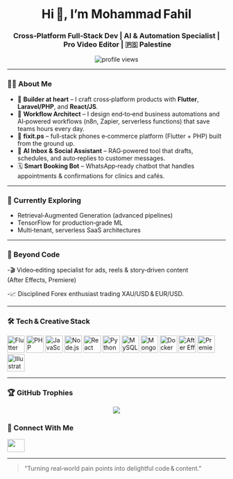 <h1 align="center">Hi 👋, I’m Mohammad Fahil </h1>
<h3 align="center">Cross‑Platform Full‑Stack Dev | AI & Automation Specialist | Pro Video Editor | 🇵🇸 Palestine</h3>

<p align="center">
  <img src="https://komarev.com/ghpvc/?username=YourGitHubUsername&label=Profile%20views&color=0e75b6&style=flat" alt="profile views"/>
</p>

---

### 👨‍💻 About Me

- 🚀 **Builder at heart** – I craft cross‑platform products with **Flutter**, **Laravel/PHP**, and **React/JS**.  
- 🔄 **Workflow Architect** – I design end‑to‑end business automations and AI‑powered workflows (n8n, Zapier, serverless functions) that save teams hours every day.  
- 📱 **fixit.ps** – full‑stack phones e‑commerce platform (Flutter + PHP) built from the ground up.  
- 🤖 **AI Inbox & Social Assistant** – RAG‑powered tool that drafts, schedules, and auto‑replies to customer messages.  
- 🗓 **Smart Booking Bot** – WhatsApp‑ready chatbot that handles appointments & confirmations for clinics and cafés.

---

### 🔬 Currently Exploring
- Retrieval‑Augmented Generation (advanced pipelines)  
- TensorFlow for production‑grade ML  
- Multi‑tenant, serverless SaaS architectures

---

### 🎥 Beyond Code
-🎬 Video‑editing specialist for ads, reels & story‑driven content (After Effects, Premiere)

-📈 Disciplined Forex enthusiast trading XAU/USD & EUR/USD.


---

### 🛠 Tech & Creative Stack
<p>
  <!-- Dev / Cloud -->
  <img src="https://cdn.jsdelivr.net/gh/devicons/devicon/icons/flutter/flutter-original.svg" height="40" alt="Flutter"/>
  <img src="https://cdn.jsdelivr.net/gh/devicons/devicon/icons/php/php-original.svg" height="40" alt="PHP"/>
  <img src="https://cdn.jsdelivr.net/gh/devicons/devicon/icons/javascript/javascript-original.svg" height="40" alt="JavaScript"/>
  <img src="https://cdn.jsdelivr.net/gh/devicons/devicon/icons/nodejs/nodejs-original.svg" height="40" alt="Node.js"/>
  <img src="https://cdn.jsdelivr.net/gh/devicons/devicon/icons/react/react-original.svg" height="40" alt="React"/>
  <img src="https://cdn.jsdelivr.net/gh/devicons/devicon/icons/python/python-original.svg" height="40" alt="Python"/>
  <img src="https://cdn.jsdelivr.net/gh/devicons/devicon/icons/mysql/mysql-original-wordmark.svg" height="40" alt="MySQL"/>
  <img src="https://cdn.jsdelivr.net/gh/devicons/devicon/icons/mongodb/mongodb-original.svg" height="40" alt="MongoDB"/>
  <img src="https://cdn.jsdelivr.net/gh/devicons/devicon/icons/docker/docker-original.svg" height="40" alt="Docker"/>
  <img src="https://cdn.jsdelivr.net/gh/devicons/devicon/icons/aftereffects/aftereffects-original.svg" height="40" alt="After Effects"/>
  <img src="https://cdn.jsdelivr.net/gh/devicons/devicon/icons/premierepro/premierepro-original.svg" height="40" alt="Premiere Pro"/>
  <img src="https://cdn.jsdelivr.net/gh/devicons/devicon/icons/illustrator/illustrator-plain.svg" height="40" alt="Illustrator"/>
</p>

---

### 🏆 GitHub Trophies
<p align="center">
  <img src="https://github-profile-trophy.vercel.app/?username=YourGitHubUsername&theme=gruvbox&no-frame=true&margin-w=10" />
</p>


### 🤝 Connect With Me
<p>
  <a href="fadelmohammad22@gmail.com" target="blank"><img src="https://cdn.jsdelivr.net/gh/simple-icons/simple-icons/icons/gmail.svg" height="30" width="40" /></a>
<!--   <a href="" target="blank"><img src="https://cdn.jsdelivr.net/gh/devicons/devicon/icons/linkedin/linkedin-original.svg" height="30" width="40" /></a> -->
<!--   <a href="" target="blank"><img src="https://cdn.jsdelivr.net/gh/simple-icons/simple-icons/icons/instagram.svg" height="30" width="40" /></a> -->
<!--   <a href="" target="blank"><img src="https://cdn.jsdelivr.net/gh/simple-icons/simple-icons/icons/discord.svg" height="30" width="40" /></a> -->
</p>

---

> “Turning real‑world pain points into delightful code & content.”
